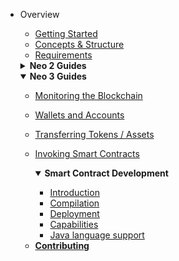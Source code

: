 - Overview

  - [Getting Started](overview/getting_started.md#getting-started)
  - [Concepts & Structure](overview/concepts_and_structure.md#concepts-and-structure)
  - [Requirements](overview/requirements.md#requirements)

  <details>
    <summary><b>Neo 2 Guides</b></summary>

  - [Monitoring the Blockchain](neo2_guides/monitoring.md#monitoring)
  - [Wallets and Accounts](neo2_guides/wallets_and_accounts.md#wallets-and-accounts)
  - [Transferring Assets](neo2_guides/asset_transfer.md#transferring-assets)
  - [Invoking Smart Contracts](neo2_guides/contract_invocation.md#invoking-smart-contracts)
  - [NEP-5 Token Contracts](neo2_guides/token_contracts.md#nep-5-token-contracts)
  - [Deploying Smart Contracts](neo2_guides/contract_deployment.md#deploying-smart-contracts)

    <details>
      <summary><b>Advanced Topics</b></summary>

    - [Key Pairs and NEO Addresses](neo2_guides/neo2_adv_topics/keypairs_and_neo_addresses.md#key-pairs-and-neo-addresses)
    - [Input Selection Strategy](neo2_guides/neo2_adv_topics/input_selection_strategy.md#input-selection-strategy)
    - [Reading Application Logs](neo2_guides/neo2_adv_topics/application_log.md#reading-application-logs)

    </details>

  </details>

  <details open>
    <summary><b>Neo 3 Guides</b></summary>

  - [Monitoring the Blockchain](neo3_guides/monitoring.md#monitoring-the-blockchain)
  - [Wallets and Accounts](neo3_guides/wallets_and_accounts.md#wallets-and-accounts)
  - [Transferring Tokens / Assets](neo3_guides/token_transfer.md#transferring-tokens-assets)
  - [Invoking Smart Contracts](neo3_guides/contract_invocation.md#contract-invocation)

    <details open>
      <summary><b>Smart Contract Development</b></summary>
      
      - [Introduction](neo3_guides/compiler_devpack/introduction.md#smart-contract-development)
      - [Compilation](neo3_guides/compiler_devpack/compilation.md#compilation)
      - [Deployment](neo3_guides/compiler_devpack/deployment.md#deployment)
      - [Capabilities](neo3_guides/compiler_devpack/capabilities.md)
      - [Java language support](neo3_guides/compiler_devpack/java_lang_support.md)

     </details>

  </details>

  - [**Contributing**](contributing.md#contributing)
